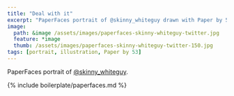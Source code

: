 ```yaml
---
title: "Deal with it"
excerpt: "PaperFaces portrait of @skinny_whiteguy drawn with Paper by 53 on an iPad."
image: 
  path: &image /assets/images/paperfaces-skinny-whiteguy-twitter.jpg 
  feature: *image
  thumb: /assets/images/paperfaces-skinny-whiteguy-twitter-150.jpg
tags: [portrait, illustration, Paper by 53]
---
```


PaperFaces portrait of [@skinny_whiteguy](http://twitter.com/skinny_whiteguy).

{% include boilerplate/paperfaces.md %}
